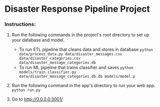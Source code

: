 # Disaster Response Pipeline Project

### Instructions:
1. Run the following commands in the project's root directory to set up your database and model.

    - To run ETL pipeline that cleans data and stores in database
        `python data/process_data.py data/disaster_messages.csv data/disaster_categories.csv data/disaster_message_categories.db`
    - To run ML pipeline that trains classifier and saves
        `python models/train_classifier.py data/disaster_message_categories.db.db models/model.p`

2. Run the following command in the app's directory to run your web app.
    `python run.py`

3. Go to http://0.0.0.0:3001/
